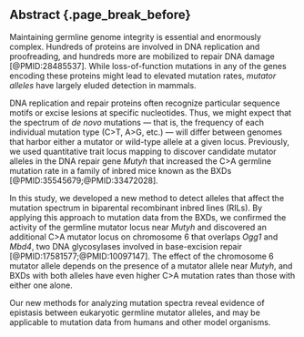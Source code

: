## Abstract {.page_break_before}

Maintaining germline genome integrity is essential and enormously complex. 
Hundreds of proteins are involved in DNA replication and proofreading, and hundreds more are mobilized to repair DNA damage [@PMID:28485537]. 
While loss-of-function mutations in any of the genes encoding these proteins might lead to elevated mutation rates, *mutator alleles* have largely eluded detection in mammals. 

DNA replication and repair proteins often recognize particular sequence motifs or excise lesions at specific nucleotides. 
Thus, we might expect that the spectrum of *de novo* mutations &mdash; that is, the frequency of each individual mutation type (C>T, A>G, etc.) &mdash; will differ between genomes that harbor either a mutator or wild-type allele at a given locus. 
Previously, we used quantitative trait locus mapping to discover candidate mutator alleles in the DNA repair gene *Mutyh* that increased the C>A germline mutation rate in a family of inbred mice known as the BXDs [@PMID:35545679;@PMID:33472028].

In this study, we developed a new method to detect alleles that affect the mutation spectrum in biparental recombinant inbred lines (RILs). 
By applying this approach to mutation data from the BXDs, we confirmed the activity of the germline mutator locus near *Mutyh* and discovered an additional C>A mutator locus on chromosome 6 that overlaps *Ogg1* and *Mbd4*, two DNA glycosylases involved in base-excision repair [@PMID:17581577;@PMID:10097147]. 
The effect of the chromosome 6 mutator allele depends on the presence of a mutator allele near *Mutyh*, and BXDs with both alleles have even higher C>A mutation rates than those with either one alone. 

Our new methods for analyzing mutation spectra reveal evidence of epistasis between eukaryotic germline mutator alleles, and may be applicable to mutation data from humans and other model organisms. 

